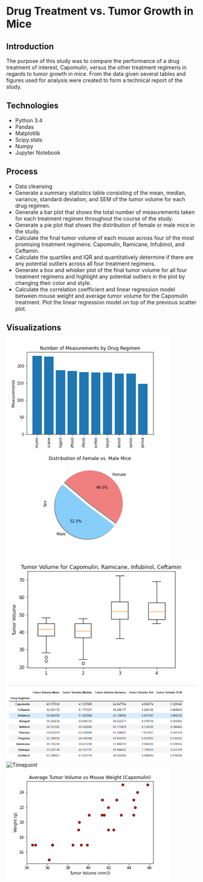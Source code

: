 # Drug Treatment vs. Tumor Growth in Mice

## Introduction

The purpose of this study was to compare the performance of a drug treatment of interest, Capomulin, versus the other treatment regimens in regards to tumor growth in mice. From the data given several tables and figures used for analysis were created to form a technical report of the study. 

## Technologies

* Python 3.4
* Pandas
* Matplotlib
* Scipy.stats
* Numpy
* Jupyter Notebook

## Process

* Data cleansing 
* Generate a summary statistics table consisting of the mean, median, variance, standard deviation, and SEM of the tumor volume for each drug regimen.
* Generate a bar plot that shows the total number of measurements taken for each treatment regimen throughout the course of the study.
* Generate a pie plot that shows the distribution of female or male mice in the study.
* Calculate the final tumor volume of each mouse across four of the most promising treatment regimens: Capomulin, Ramicane, Infubinol, and Ceftamin. 
* Calculate the quartiles and IQR and quantitatively determine if there are any potential outliers across all four treatment regimens.
* Generate a box and whisker plot of the final tumor volume for all four treatment regimens and highlight any potential outliers in the plot by changing their color and style.
* Calculate the correlation coefficient and linear regression model between mouse weight and average tumor volume for the Capomulin treatment. Plot the linear regression model on top of the previous scatter plot.

## Visualizations

![BarPlot](./visualizations/DrugRegime_bar.png)
![PiePlot](./visualizations/Male_v_Female_pie.png)
![BoxWhisker](./visualizations/TumorVolume_box.png)
![Dataframe](./visualizations/DrugRegimenDF.png)
![Timepoint](./visualizations/Volume-v-Timepoint_line.png)
![Weight](./visualizations/Volume-v-Weight_scatter.png)
